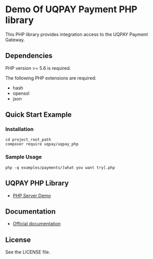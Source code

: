 # Demo Of UQPAY Payment PHP library

This PHP library provides integration access to the UQPAY Payment Gateway.
## Dependencies

PHP version >= 5.6 is required.

The following PHP extensions are required:

* hash
* openssl
* json

## Quick Start Example

### Installation
```shell script
cd project_root_path
composer require uqpay/uqpay_php
```

### Sample Usage

```shell script
php -q examples/payments/[what you want try].php
```

## UQPAY PHP Library
 * [PHP Server Demo](https://github.com/uqpaytechnology/uqpay-php)

## Documentation

 * [Official documentation](https://developer.uqpay.com/api/#/)
 
 
## License

See the LICENSE file.